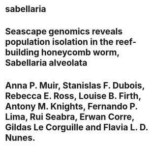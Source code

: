 # sabellaria
# Seascape genomics reveals population isolation in the reef-building honeycomb worm, Sabellaria alveolata
# Anna P. Muir, Stanislas F. Dubois, Rebecca E. Ross, Louise B. Firth, Antony M. Knights, Fernando P. Lima, Rui Seabra, Erwan Corre, Gildas Le Corguille and Flavia L. D. Nunes.
